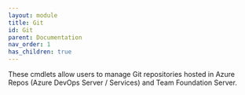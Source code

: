 ```yaml
---
layout: module
title: Git
id: Git
parent: Documentation
nav_order: 1
has_children: true
---
```


These cmdlets allow users to manage Git repositories hosted in Azure Repos (Azure DevOps Server / Services) and Team Foundation Server.